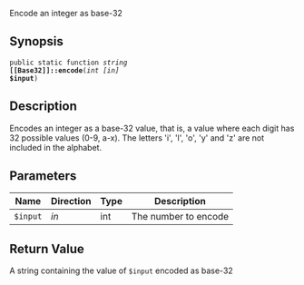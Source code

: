Encode an integer as base-32

## Synopsis

<code>public static function <i>string</i> <b>[[Base32]]::encode</b>(<i>int</i> <i>[in]</i> <b>$input</b>)</code>

## Description

Encodes an integer as a base-32 value, that is, a value where each digit has 32 possible values (0-9, a-x). The letters 'i', 'l', 'o', 'y' and 'z' are not included in the alphabet.

## Parameters

<table>
  <thead>
    <tr>
      <th>Name</th>
      <th>Direction</th>
      <th>Type</th>
      <th>Description</th>
    </tr>
  </thead>
  <tbody>
    <tr>
      <td><code>$input</code>
      <td><i>in</i></td>
      <td>int</td>
      <td>
The number to encode
      </td>
    </tr>
  </tbody>
</table>

## Return Value

A string containing the value of `$input` encoded as base-32

